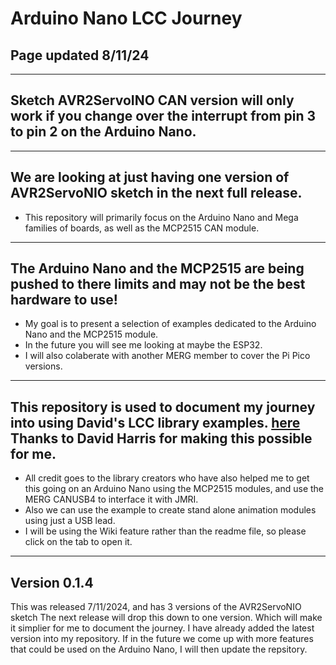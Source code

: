 # Arduino Nano LCC Journey

## Page updated 8/11/24

----

## Sketch AVR2ServoINO CAN version will only work if you change over the interrupt from pin 3 to pin 2 on the Arduino Nano.

----

## We are looking at just having one version of AVR2ServoNIO sketch in the next full release.

- This repository will primarily focus on the Arduino Nano and Mega families of boards, as well as the MCP2515 CAN module.

----

## The Arduino Nano and the MCP2515 are being pushed to there limits and may not be the best hardware to use!

- My goal is to present a selection of examples dedicated to the Arduino Nano and the MCP2515 module.
- In the future you will see me looking at maybe the ESP32.
- I will also colaberate with another MERG member to cover the Pi Pico versions.

----

## This repository is used to document my journey into using David's LCC library examples. [here](https://github.com/openlcb/OpenLCB_Single_Thread) Thanks to David Harris for making this possible for me.

- All credit goes to the library creators who have also helped me to get this going on an Arduino Nano using the MCP2515 modules, and use the MERG CANUSB4 to interface it with JMRI.
- Also we can use the example to create stand alone animation modules using just a USB lead.
- I will be using the Wiki feature rather than the readme file, so please click on the tab to open it.

----

## Version 0.1.4

This was released 7/11/2024, and has 3 versions of the AVR2ServoNIO sketch The next release will drop this down to one version. Which will make it simplier for me to document the journey. I have already added the latest version into my repository. If in the future we come up with more features that could be used on the Arduino Nano, I will then update the repsitory.





